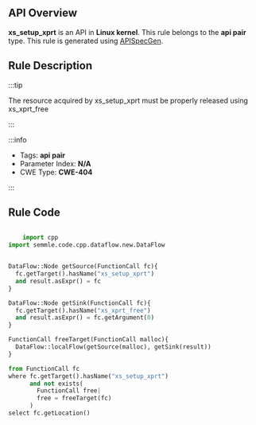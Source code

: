 ---
---


## API Overview
**xs_setup_xprt** is an API in **Linux kernel**. This rule belongs to the **api pair** type. This rule is generated using [APISpecGen](../../tools/APISpecGen).
## Rule Description

:::tip

The resource acquired by xs_setup_xprt must be properly released using xs_xprt_free

:::

:::info

- Tags: **api pair**
- Parameter Index: **N/A**
- CWE Type: **CWE-404**

:::

## Rule Code
```python

    import cpp
import semmle.code.cpp.dataflow.new.DataFlow


DataFlow::Node getSource(FunctionCall fc){
  fc.getTarget().hasName("xs_setup_xprt")
  and result.asExpr() = fc
}

DataFlow::Node getSink(FunctionCall fc){
  fc.getTarget().hasName("xs_xprt_free")
  and result.asExpr() = fc.getArgument(0)
}

FunctionCall freeTarget(FunctionCall malloc){
  DataFlow::localFlow(getSource(malloc), getSink(result))
}

from FunctionCall fc
where fc.getTarget().hasName("xs_setup_xprt")
      and not exists(
        FunctionCall free| 
        free = freeTarget(fc)
      )
select fc.getLocation()

    
```